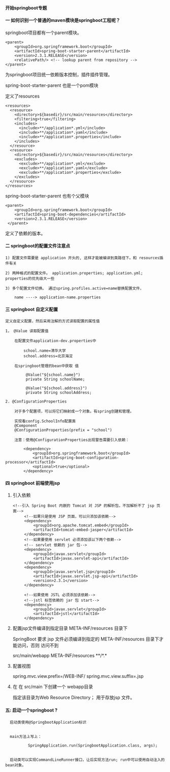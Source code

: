 
#### 开始springboot专题




#### 一 如何识别一个普通的maven模块是springboot工程呢？


springboot项目都有一个parent模块。
        
    <parent>
        <groupId>org.springframework.boot</groupId>
        <artifactId>spring-boot-starter-parent</artifactId>
        <version>2.3.1.RELEASE</version>
        <relativePath/> <!-- lookup parent from repository -->
    </parent>

为springboot项目统一依赖版本控制，插件插件管理。


spring-boot-starter-parent 也是一个pom模块

定义了resources 

    <resources>
      <resource>
        <directory>${basedir}/src/main/resources</directory>
        <filtering>true</filtering>
        <includes>
          <include>**/application*.yml</include>
          <include>**/application*.yaml</include>
          <include>**/application*.properties</include>
        </includes>
      </resource>
      <resource>
        <directory>${basedir}/src/main/resources</directory>
        <excludes>
          <exclude>**/application*.yml</exclude>
          <exclude>**/application*.yaml</exclude>
          <exclude>**/application*.properties</exclude>
        </excludes>
      </resource>
    </resources>    
    
    
spring-boot-starter-parent 也有个父模块


    <parent>
        <groupId>org.springframework.boot</groupId>
        <artifactId>spring-boot-dependencies</artifactId>
        <version>2.3.1.RELEASE</version>
     </parent>
  
定义了依赖的版本。


#### 二 springboot的配置文件注意点

    
    1) 配置文件需要是 application 开头的, 这样才能被编译到类路径下。和 resources插件有关
    
    2) 两种格式的配置文件。 application.properties; application.yml; properties的优先级大一些
    
    3) 多个配置文件切换。 通过spring.profiles.active=name替换配置文件，
        
        name ----> application-name.properties 




#### 三 springboot 自定义配置

    定义自定义配置，然后采用注解的方式读取配置的属性值
    
    1， @Value 读取配置值
    
        在配置文件application-dev.properties中
            
            school.name=清华大学
            school.address=北京海淀
        
        在springboot管理的bean中获取 值
            
             @Value("${school.name}")
             private String schoolName;
       
             @Value("${school.address}")
             private String schoolAddress;    

    2. @ConfigurationProperties
    
        对于多个配置项，可以将它们映射成一个对象。有spring创建和管理。
        
        实现看config.SchoolInfo配置类
        @Component
        @ConfigurationProperties(prefix = "school")
        
        注意：使用@ConfigurationProperties出现警告需要引入依赖：
            
            <dependency>
                <groupId>org.springframework.boot</groupId>
                <artifactId>spring-boot-configuration-processor</artifactId>
                <optional>true</optional>
            </dependency>
    
        
#### 四 springboot 前端使用jsp


1. 引入依赖


       <!--引入 Spring Boot 内嵌的 Tomcat 对 JSP 的解析包，不加解析不了 jsp 页面-->
            <!--如果只是使用 JSP 页面，可以只添加该依赖-->
            <dependency>
                <groupId>org.apache.tomcat.embed</groupId>
                <artifactId>tomcat-embed-jasper</artifactId>
            </dependency>
            <!--如果要使用 servlet 必须添加该以下两个依赖-->
            <!-- servlet 依赖的 jar 包-->
            <dependency>
                <groupId>javax.servlet</groupId>
                <artifactId>javax.servlet-api</artifactId>
            </dependency>
            <dependency>
                <groupId>javax.servlet.jsp</groupId>
                <artifactId>javax.servlet.jsp-api</artifactId>
                <version>2.3.1</version>
            </dependency>
    
            <!--如果使用 JSTL 必须添加该依赖-->
            <!--jstl 标签依赖的 jar 包 start-->
            <dependency>
                <groupId>javax.servlet</groupId>
                <artifactId>jstl</artifactId>
            </dependency>


2. 配置jsp文件编译到指定目录 META-INF/resources 目录下


    SpringBoot 要求 jsp 文件必须编译到指定的 META-INF/resources 目录下才能访问，否则
    访问不到
    
    <resources>
        <resource>
            <!--源文件位置-->
            <directory>src/main/webapp</directory>
            <!--指定编译到 META-INF/resources，该目录不能随便写-->
            <targetPath>META-INF/resources</targetPath>
            <includes>
                <!--指定要把哪些文件编译进去，**表示 webapp 目录及子目录，*.*表示所有文件-->
                <include>**/*.*</include>
            </includes>
        </resource>
    </resources>


3. 配置视图


    spring.mvc.view.prefix=/WEB-INF/
    spring.mvc.view.suffix=.jsp
    

4. 在 在 src/main  下创建一个 webapp目录

     
     指定该目录为Web Resource Directory； 用于存放jsp 文件。
    
   
   
#### 五: 启动一个springboot ?
        
      启动类使用@SpringbootApplication标识
      
      
      main方法上写上：
        
              SpringApplication.run(SpringbootApplication.class, args);
              
      
      启动类可以实现CommandLineRunner接口，让后实现方法run; run中可以使用自动注入的bean对象。                


































  
      